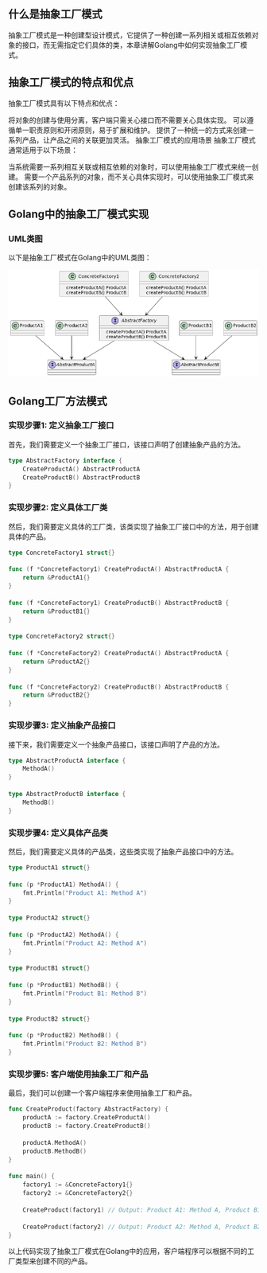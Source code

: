 ## 什么是抽象工厂模式
抽象工厂模式是一种创建型设计模式，它提供了一种创建一系列相关或相互依赖对象的接口，而无需指定它们具体的类，本章讲解Golang中如何实现抽象工厂模式。

## 抽象工厂模式的特点和优点
抽象工厂模式具有以下特点和优点：

将对象的创建与使用分离，客户端只需关心接口而不需要关心具体实现。
可以遵循单一职责原则和开闭原则，易于扩展和维护。
提供了一种统一的方式来创建一系列产品，让产品之间的关联更加灵活。
抽象工厂模式的应用场景
抽象工厂模式通常适用于以下场景：

当系统需要一系列相互关联或相互依赖的对象时，可以使用抽象工厂模式来统一创建。
需要一个产品系列的对象，而不关心具体实现时，可以使用抽象工厂模式来创建该系列的对象。

## Golang中的抽象工厂模式实现
### UML类图
以下是抽象工厂模式在Golang中的UML类图：

![](./img/3-1.png)

## Golang工厂方法模式

### 实现步骤1: 定义抽象工厂接口
首先，我们需要定义一个抽象工厂接口，该接口声明了创建抽象产品的方法。
```go
type AbstractFactory interface {
    CreateProductA() AbstractProductA
    CreateProductB() AbstractProductB
}
```

### 实现步骤2: 定义具体工厂类
然后，我们需要定义具体的工厂类，该类实现了抽象工厂接口中的方法，用于创建具体的产品。

```go
type ConcreteFactory1 struct{}

func (f *ConcreteFactory1) CreateProductA() AbstractProductA {
    return &ProductA1{}
}

func (f *ConcreteFactory1) CreateProductB() AbstractProductB {
    return &ProductB1{}
}

type ConcreteFactory2 struct{}

func (f *ConcreteFactory2) CreateProductA() AbstractProductA {
    return &ProductA2{}
}

func (f *ConcreteFactory2) CreateProductB() AbstractProductB {
    return &ProductB2{}
}
```

### 实现步骤3: 定义抽象产品接口
接下来，我们需要定义一个抽象产品接口，该接口声明了产品的方法。

```go
type AbstractProductA interface {
    MethodA()
}

type AbstractProductB interface {
    MethodB()
}
```

### 实现步骤4: 定义具体产品类
然后，我们需要定义具体的产品类，这些类实现了抽象产品接口中的方法。
```go
type ProductA1 struct{}

func (p *ProductA1) MethodA() {
    fmt.Println("Product A1: Method A")
}

type ProductA2 struct{}

func (p *ProductA2) MethodA() {
    fmt.Println("Product A2: Method A")
}

type ProductB1 struct{}

func (p *ProductB1) MethodB() {
    fmt.Println("Product B1: Method B")
}

type ProductB2 struct{}

func (p *ProductB2) MethodB() {
    fmt.Println("Product B2: Method B")
}
```

### 实现步骤5: 客户端使用抽象工厂和产品
最后，我们可以创建一个客户端程序来使用抽象工厂和产品。
```go
func CreateProduct(factory AbstractFactory) {
    productA := factory.CreateProductA()
    productB := factory.CreateProductB()

    productA.MethodA()
    productB.MethodB()
}

func main() {
    factory1 := &ConcreteFactory1{}
    factory2 := &ConcreteFactory2{}

    CreateProduct(factory1) // Output: Product A1: Method A, Product B1: Method B

    CreateProduct(factory2) // Output: Product A2: Method A, Product B2: Method B
}
```
以上代码实现了抽象工厂模式在Golang中的应用，客户端程序可以根据不同的工厂类型来创建不同的产品。